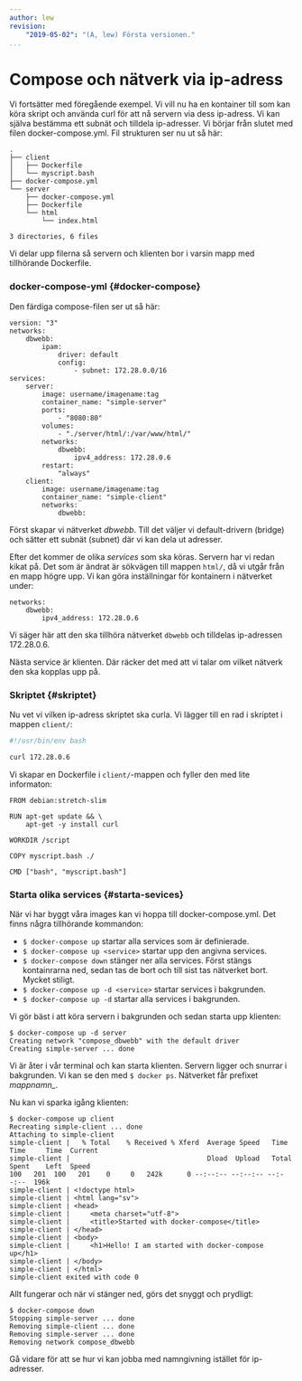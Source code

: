 ```yaml
---
author: lew
revision:
    "2019-05-02": "(A, lew) Första versionen."
...
```

Compose och nätverk via ip-adress
=======================

Vi fortsätter med föregående exempel. Vi vill nu ha en kontainer till som kan köra skript och använda curl för att nå servern via dess ip-adress. Vi kan själva bestämma ett subnät och tilldela ip-adresser. Vi börjar från slutet med filen docker-compose.yml. Fil strukturen ser nu ut så här:

```
.
├── client
│   ├── Dockerfile
│   └── myscript.bash
├── docker-compose.yml
└── server
    ├── docker-compose.yml
    ├── Dockerfile
    └── html
        └── index.html

3 directories, 6 files
```

Vi delar upp filerna så servern och klienten bor i varsin mapp med tillhörande Dockerfile.



### docker-compose-yml {#docker-compose}

Den färdiga compose-filen ser ut så här:

```
version: "3"
networks:
    dbwebb:
        ipam:
            driver: default
            config:
                - subnet: 172.28.0.0/16
services:
    server:
        image: username/imagename:tag
        container_name: "simple-server"
        ports:
            - "8080:80"
        volumes:
            - "./server/html/:/var/www/html/"
        networks:
            dbwebb:
                ipv4_address: 172.28.0.6
        restart:
            "always"
    client:
        image: username/imagename:tag
        container_name: "simple-client"
        networks:
            dbwebb:
```

Först skapar vi nätverket *dbwebb*. Till det väljer vi default-drivern (bridge) och sätter ett subnät (subnet) där vi kan dela ut adresser.

Efter det kommer de olika *services* som ska köras. Servern har vi redan kikat på. Det som är ändrat är sökvägen till mappen `html/`, då vi utgår från en mapp högre upp. Vi kan göra inställningar för kontainern i nätverket under:
```
networks:
    dbwebb:
        ipv4_address: 172.28.0.6
```

Vi säger här att den ska tillhöra nätverket `dbwebb` och tilldelas ip-adressen 172.28.0.6.

Nästa service är klienten. Där räcker det med att vi talar om vilket nätverk den ska kopplas upp på.



### Skriptet {#skriptet}

Nu vet vi vilken ip-adress skriptet ska curla. Vi lägger till en rad i skriptet i mappen `client/`:

```bash
#!/usr/bin/env bash

curl 172.28.0.6
```

Vi skapar en Dockerfile i `client/`-mappen och fyller den med lite informaton:

```
FROM debian:stretch-slim

RUN apt-get update && \
    apt-get -y install curl

WORKDIR /script

COPY myscript.bash ./

CMD ["bash", "myscript.bash"]
```



### Starta olika services {#starta-sevices}

När vi har byggt våra images kan vi hoppa till docker-compose.yml. Det finns några tillhörande kommandon:

* `$ docker-compose up` startar alla services som är definierade.
* `$ docker-compose up <service>` startar upp den angivna services.
* `$ docker-compose down` stänger ner alla services. Först stängs kontainrarna ned, sedan tas de bort och till sist tas nätverket bort. Mycket stiligt.
* `$ docker-compose up -d <service>` startar services i bakgrunden.
* `$ docker-compose up -d` startar alla services i bakgrunden.

Vi gör bäst i att köra servern i bakgrunden och sedan starta upp klienten:

```
$ docker-compose up -d server
Creating network "compose_dbwebb" with the default driver
Creating simple-server ... done
```

Vi är åter i vår terminal och kan starta klienten. Servern ligger och snurrar i bakgrunden. Vi kan se den med `$ docker ps`. Nätverket får prefixet *mappnamn_*.

Nu kan vi sparka igång klienten:

```
$ docker-compose up client
Recreating simple-client ... done
Attaching to simple-client
simple-client |   % Total    % Received % Xferd  Average Speed   Time    Time     Time  Current
simple-client |                                  Dload  Upload   Total   Spent    Left  Speed
100   201  100   201    0     0   242k      0 --:--:-- --:--:-- --:--:--  196k
simple-client | <!doctype html>
simple-client | <html lang="sv">
simple-client | <head>
simple-client |     <meta charset="utf-8">
simple-client |     <title>Started with docker-compose</title>
simple-client | </head>
simple-client | <body>
simple-client |     <h1>Hello! I am started with docker-compose up</h1>
simple-client | </body>
simple-client | </html>
simple-client exited with code 0
```

Allt fungerar och när vi stänger ned, görs det snyggt och prydligt:

```
$ docker-compose down
Stopping simple-server ... done
Removing simple-client ... done
Removing simple-server ... done
Removing network compose_dbwebb
```

Gå vidare för att se hur vi kan jobba med namngivning istället för ip-adresser.
